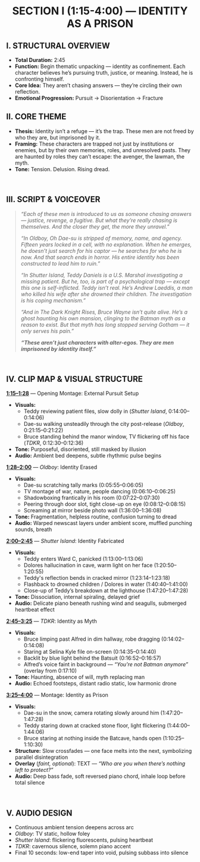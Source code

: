 <h1 align="center">SECTION I (1:15-4:00) — IDENTITY AS A PRISON</h1>

## I. STRUCTURAL OVERVIEW

- **Total Duration:** 2:45
- **Function:** Begin thematic unpacking — identity as confinement. Each character believes he’s pursuing truth, justice, or meaning. Instead, he is confronting himself.
- **Core Idea:** They aren’t chasing answers — they’re circling their own reflection.
- **Emotional Progression:** Pursuit → Disorientation → Fracture
&nbsp;


## II. CORE THEME 
- **Thesis:** Identity isn’t a refuge — it’s the trap. These men are not freed by who they are, but imprisoned by it.
- **Framing:** These characters are trapped not just by institutions or enemies, but by their own memories, roles, and unresolved pasts. They are haunted by roles they can’t escape: the avenger, the lawman, the myth.
- **Tone:** Tension. Delusion. Rising dread.


&nbsp;


## III. SCRIPT & VOICEOVER
> _“Each of these men is introduced to us as someone chasing answers — justice, revenge, a fugitive. But what they’re really chasing is themselves. And the closer they get, the more they unravel.”_
> 
> _“In Oldboy, Oh Dae-su is stripped of memory, name, and agency. Fifteen years locked in a cell, with no explanation. When he emerges, he doesn’t just search for his captor — he searches for who he is now. And that search ends in horror. His entire identity has been constructed to lead him to ruin.”_
> 
> _“In Shutter Island, Teddy Daniels is a U.S. Marshal investigating a missing patient. But he, too, is part of a psychological trap — except this one is self-inflicted. Teddy isn’t real. He’s Andrew Laeddis, a man who killed his wife after she drowned their children. The investigation is his coping mechanism.”_
> 
> _“And in The Dark Knight Rises, Bruce Wayne isn’t quite alive. He’s a ghost haunting his own mansion, clinging to the Batman myth as a reason to exist. But that myth has long stopped serving Gotham — it only serves his pain.”_
>
> _**“These aren’t just characters with alter-egos. They are men imprisoned by identity itself.”**_


&nbsp;


## IV. CLIP MAP & VISUAL STRUCTURE

**<ins>1:15–1:28</ins>** — Opening Montage: External Pursuit Setup
- **Visuals:**
  - Teddy reviewing patient files, slow dolly in (_Shutter Island_, 0:14:00–0:14:06)
  - Dae-su walking unsteadily through the city post-release (_Oldboy_, 0:21:15–0:21:22)
  - Bruce standing behind the manor window, TV flickering off his face (_TDKR_, 0:12:30–0:12:36)
- **Tone:** Purposeful, disoriented, still masked by illusion
- **Audio:** Ambient bed deepens, subtle rhythmic pulse begins

**<ins>1:28–2:00</ins>** — _Oldboy_: Identity Erased
- **Visuals:**
  - Dae-su scratching tally marks (0:05:55–0:06:05)
  - TV montage of war, nature, people dancing (0:06:10–0:06:25)
  - Shadowboxing frantically in his room (0:07:22–0:07:30)
  - Peering through door slot, tight close-up on eye (0:08:12–0:08:15)
  - Screaming at mirror beside photo wall (1:36:00–1:36:08)
- **Tone:** Fragmentation, helpless routine, confusion turning to dread
- **Audio:** Warped newscast layers under ambient score, muffled punching sounds, breath

**<ins>2:00–2:45</ins>** — _Shutter Island_: Identity Fabricated
- **Visuals:**
  - Teddy enters Ward C, panicked (1:13:00–1:13:06)
  - Dolores hallucination in cave, warm light on her face (1:20:50–1:20:55)
  - Teddy's reflection bends in cracked mirror (1:23:14–1:23:18)
  - Flashback to drowned children / Dolores in water (1:40:40–1:41:00)
  - Close-up of Teddy’s breakdown at the lighthouse (1:47:20–1:47:28)
- **Tone:** Dissociation, internal spiraling, delayed grief
- **Audio:** Delicate piano beneath rushing wind and seagulls, submerged heartbeat effect

**<ins>2:45–3:25</ins>** — _TDKR_: Identity as Myth
- **Visuals:**
  - Bruce limping past Alfred in dim hallway, robe dragging (0:14:02–0:14:08)
  - Staring at Selina Kyle file on-screen (0:14:35–0:14:40)
  - Backlit by blue light behind the Batsuit (0:16:52–0:16:57)
  - Alfred’s voice faint in background — _“You’re not Batman anymore”_ (overlay from 0:17:10)
- **Tone:** Haunting, absence of will, myth replacing man
- **Audio:** Echoed footsteps, distant radio static, low harmonic drone

**<ins>3:25–4:00</ins>** — Montage: Identity as Prison
- **Visuals:**
  - Dae-su in the snow, camera rotating slowly around him (1:47:20–1:47:28)
  - Teddy staring down at cracked stone floor, light flickering (1:44:00–1:44:06)
  - Bruce staring at nothing inside the Batcave, hands open (1:10:25–1:10:30)
- **Structure:** Slow crossfades — one face melts into the next, symbolizing parallel disintegration
- **Overlay** (_faint, optional_): TEXT — _“Who are you when there’s nothing left to protect?”_
- **Audio:** Deep bass fade, soft reversed piano chord, inhale loop before total silence

&nbsp;

## V. AUDIO DESIGN
- Continuous ambient tension deepens across arc
- _Oldboy_: TV static, hollow foley
- _Shutter Island_: flickering fluorescents, pulsing heartbeat
- _TDKR_: cavernous silence, solemn piano accent
- Final 10 seconds: low-end taper into void, pulsing subbass into silence



